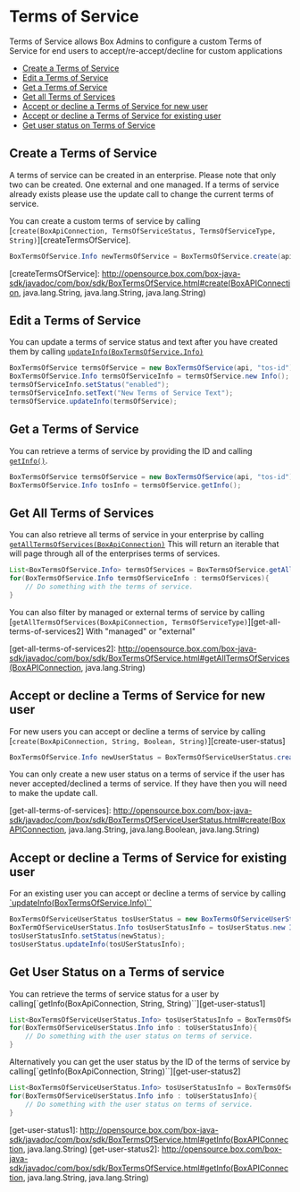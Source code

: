 Terms of Service
================

Terms of Service allows Box Admins to configure a custom Terms of Service for end users to
accept/re-accept/decline for custom applications

* [Create a Terms of Service](#create-a-terms-of-service)
* [Edit a Terms of Service](#edit-a-terms-of-service)
* [Get a Terms of Service](#get-a-terms-of-service)
* [Get all Terms of Services](#get-all-terms-of-services)
* [Accept or decline a Terms of Service for new user](#accept-or-decline-a-terms-of-service-for-new-user)
* [Accept or decline a Terms of Service for existing user](#accept-or-decline-a-terms-service-for-existing-user)
* [Get user status on Terms of Service](#get-user-status-on-terms-of-service)

Create a Terms of Service
-------------------------

A terms of service can be created in an enterprise. Please note that only two can be created. One external
and one managed. If a terms of service already exists please use the update call to change the current
terms of service.

You can create a custom terms of service by calling [`create(BoxApiConnection, TermsOfServiceStatus,
TermsOfServiceType, String)`][createTermsOfService].

```java
BoxTermsOfService.Info newTermsOfService = BoxTermsOfService.create(api, "tos-status", "tos-type", "tos-text");
```

[createTermsOfService]: http://opensource.box.com/box-java-sdk/javadoc/com/box/sdk/BoxTermsOfService.html#create(BoxAPIConnection, java.lang.String, java.lang.String, java.lang.String)

Edit a Terms of Service
-----------------------

You can update a terms of service status and text after you have created them by calling
[`updateInfo(BoxTermsOfService.Info)`][update-terms-of-service]

```java
BoxTermsOfService termsOfService = new BoxTermsOfService(api, "tos-id");
BoxTermsOfService.Info termsOfServiceInfo = termsOfService.new Info();
termsOfServiceInfo.setStatus("enabled");
termsOfServiceInfo.setText("New Terms of Service Text");
termsOfService.updateInfo(termsOfService);
```

[update-terms-of-service]: http://opensource.box.com/box-java-sdk/javadoc/com/box/sdk/BoxTermsOfService.html#updateInfo(BoxTermsOfService.Info)

Get a Terms of Service
----------------------

You can retrieve a terms of service by providing the ID and calling [`getInfo()`][getTermsOfServiceInfo].

```java
BoxTermsOfService termsOfService = new BoxTermsOfService(api, "tos-id");
BoxTermsOfService.Info tosInfo = termsOfService.getInfo();
```

[getTermsOfServiceInfo]: http://opensource.box.com/box-java-sdk/javadoc/com/box/sdk/BoxTermsOfService.html#getInfo()

Get All Terms of Services
-------------------------

You can also retrieve all terms of service in your enterprise by calling [`getAllTermsOfServices(BoxApiConnection)`][get-all-terms-of-services1]
This will return an iterable that will page through all of the enterprises terms of services.

```java
List<BoxTermsOfService.Info> termsOfServices = BoxTermsOfService.getAllTermsOfServices(BoxApiConnection api);
for(BoxTermsOfService.Info termsOfServiceInfo : termsOfServices){
    // Do something with the terms of service.
}
```

You can also filter by managed or external terms of service by calling [`getAllTermsOfServices(BoxApiConnection, TermsOfServiceType)`][get-all-terms-of-services2]
With "managed" or "external"

[get-all-terms-of-services1]: http://opensource.box.com/box-java-sdk/javadoc/com/box/sdk/BoxTermsOfService.html#getAllTermsOfServices(BoxAPIConnection)
[get-all-terms-of-services2]: http://opensource.box.com/box-java-sdk/javadoc/com/box/sdk/BoxTermsOfService.html#getAllTermsOfServices(BoxAPIConnection, java.lang.String)


Accept or decline a Terms of Service for new user
-------------------------------------------------

For new users you can accept or decline a terms of service by calling [`create(BoxApiConnection, String, Boolean, String)`][create-user-status]

```java
BoxTermsOfService.Info newUserStatus = BoxTermsOfServiceUserStatus.create(api, "tos-id", true, "user-id");
```

You can only create a new user status on a terms of service if the user has never accepted/declined a terms of service.
If they have then you will need to make the update call.

[get-all-terms-of-services]: http://opensource.box.com/box-java-sdk/javadoc/com/box/sdk/BoxTermsOfServiceUserStatus.html#create(BoxAPIConnection, java.lang.String, java.lang.Boolean, java.lang.String)

Accept or decline a Terms of Service for existing user
------------------------------------------------------

For an existing user you can accept or decline a terms of service by calling [`updateInfo(BoxTermsOfService.Info)``][update-user-status]

```java
BoxTermsOfServiceUserStatus tosUserStatus = new BoxTermsOfServiceUserStatus(api, "tos-user-status-id");
BoxTermOfServiceUserStatus.Info tosUserStatusInfo = tosUserStatus.new Info();
tosUserStatusInfo.setStatus(newStatus);
tosUserStatus.updateInfo(tosUSerStatusInfo);
```

[update-user-status]: http://opensource.box.com/box-java-sdk/javadoc/com/box/sdk/BoxTermsOfServiceUserStatus.html#updateInfo(BoxTermsOfServiceUserStatus.Info)

Get User Status on a Terms of service
-------------------------------------

You can retrieve the terms of service status for a user by calling[`getInfo(BoxApiConnection, String, String)``][get-user-status1]

```java
List<BoxTermsOfServiceUserStatus.Info> tosUserStatusInfo = BoxTermsOfServiceUserStatus.getInfo(api, "tos-id", "user-id");
for(BoxTermsOfServiceUserStatus.Info info : toUserStatusInfo){
    // Do something with the user status on terms of service.
}
```

Alternatively you can get the user status by the ID of the terms of service by calling[`getInfo(BoxApiConnection, String)``][get-user-status2]

```java
List<BoxTermsOfServiceUserStatus.Info> tosUserStatusInfo = BoxTermsOfServiceUserStatus.getInfo(api, "tos-id");
for(BoxTermsOfServiceUserStatus.Info info : toUserStatusInfo){
    // Do something with the user status on terms of service.
}
```
[get-user-status1]: http://opensource.box.com/box-java-sdk/javadoc/com/box/sdk/BoxTermsOfService.html#getInfo(BoxAPIConnection, java.lang.String)
[get-user-status2]: http://opensource.box.com/box-java-sdk/javadoc/com/box/sdk/BoxTermsOfService.html#getInfo(BoxAPIConnection, java.lang.String, java.lang.String)
